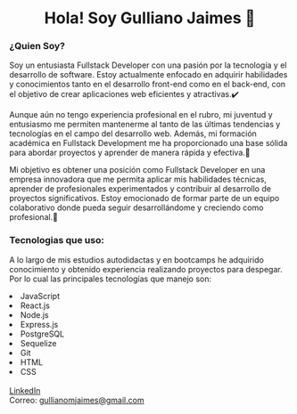 <div align='center'>
  <h1 align='center'> Hola! Soy Gulliano Jaimes 👋 </h1>
</div>

<h3>¿Quien Soy?</h3>

Soy un entusiasta Fullstack Developer con una pasión por la tecnología y el desarrollo de software. Estoy actualmente enfocado en adquirir habilidades y conocimientos tanto en el desarrollo front-end como en el back-end, con el objetivo de crear aplicaciones web eficientes y atractivas.✔️

Aunque aún no tengo experiencia profesional en el rubro, mi juventud y entusiasmo me permiten mantenerme al tanto de las últimas tendencias y tecnologías en el campo del desarrollo web. Además, mi formación académica en Fullstack Development me ha proporcionado una base sólida para abordar proyectos y aprender de manera rápida y efectiva.🚀

Mi objetivo es obtener una posición como Fullstack Developer en una empresa innovadora que me permita aplicar mis habilidades técnicas, aprender de profesionales experimentados y contribuir al desarrollo de proyectos significativos. Estoy emocionado de formar parte de un equipo colaborativo donde pueda seguir desarrollándome y creciendo como profesional.📌

<h3>Tecnologias que uso: </h3> 

A lo largo de mis estudios autodidactas y en bootcamps he adquirido conocimiento y obtenido experiencia realizando proyectos para despegar. Por lo cual las principales tecnologías que manejo son: 

<li> JavaScript</li>
<li> React.js</li>
<li> Node.js</li>
<li> Express.js</li>
<li> PostgreSQL</li>
<li> Sequelize</li>
<li> Git</li>
<li> HTML</li>
<li> CSS</li>
<br>
<a href='https://www.linkedin.com/in/gulliano-jaimes/'> LinkedIn </a> <br>
Correo: <a href='https://mail.google.com/mail/'>gullianomjaimes@gmail.com </a>

